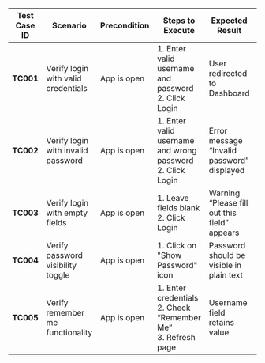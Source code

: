 | Test Case ID | Scenario                            | Precondition | Steps to Execute                                                      | Expected Result                              | Actual Result           | Status |
| ------------ | ----------------------------------- | ------------ | --------------------------------------------------------------------- | -------------------------------------------- | ----------------------- | ------ |
| **TC001**    | Verify login with valid credentials | App is open  | 1. Enter valid username and password <br> 2. Click Login              | User redirected to Dashboard                 | Redirect successful     |  Pass |
| **TC002**    | Verify login with invalid password  | App is open  | 1. Enter valid username and wrong password <br> 2. Click Login        | Error message “Invalid password” displayed   | Error message displayed |  Pass |
| **TC003**    | Verify login with empty fields      | App is open  | 1. Leave fields blank <br> 2. Click Login                             | Warning “Please fill out this field” appears | Warning displayed       |  Pass |
| **TC004**    | Verify password visibility toggle   | App is open  | 1. Click on "Show Password" icon                                      | Password should be visible in plain text     | Toggle works correctly  |  Pass |
| **TC005**    | Verify remember me functionality    | App is open  | 1. Enter credentials <br> 2. Check “Remember Me” <br> 3. Refresh page | Username field retains value                 | Username retained       |  Fail |
